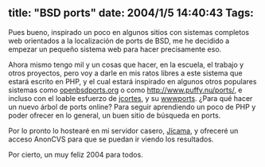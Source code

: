 title: "BSD ports"
date: 2004/1/5 14:40:43
Tags: 
---
<p>Pues bueno, inspirado un poco en algunos sitios con sistemas completos web orientados a la localización de ports de BSD, me he decidido a empezar un pequeño sistema web para hacer precisamente eso.</p>

<p>Ahora mismo tengo mil y un cosas que hacer, en la escuela, el trabajo y otros proyectos, pero voy a darle en mis ratos libres a este sistema que estará escrito en PHP, y el cual estará inspirado en algunos otros populares sistemas como <a href="http://web.archive.org/web/20040128181544/http://www.openbsdports.org/">openbsdports.org</a> o como <a href="http://web.archive.org/web/20040128181544/http://www.puffy.nu/ports/"><a href="http://www.puffy.nu/ports/">http://www.puffy.nu/ports/</a></a>, e incluso con el loable esfuerzo de <a href="http://web.archive.org/web/20040128181544/http://www.bsdcoders.org/%7Ejcortes">jcortes</a>, y su <a href="http://web.archive.org/web/20040128181544/http://www.bsdcoders.org/%7Ejcortes/es/wwwports.html">wwwports</a>. ¿Para qué hacer un nuevo árbol de ports online? Para seguir aprendiendo un poco de PHP y poder ofrecer en lo general, un buen sitio de búsqueda en ports.</p>

<p>Por lo pronto lo hostearé en mi servidor casero, <a href="http://web.archive.org/web/20040128181544/http://www.mexska.org/">Jícama</a>, y ofreceré un acceso AnonCVS para que se puedan ir viendo los resultados.</p>

<p>Por cierto, un muy feliz 2004 para todos.</p>
